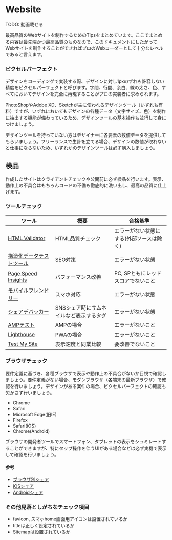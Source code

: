 # Website

TODO: 動画載せる

最高品質のWebサイトを制作するためのTipsをまとめています。ここでまとめる内容は最先端かつ最高品質のものなので、このドキュメントにしたがってWebサイトを制作することができればプロのWebコーダーとして十分なレベルであると言えます。

### ピクセルパーフェクト

デザインをコーディングで実装する際、デザインに対し1pxのずれも許容しない精度をピクセルパーフェクトと呼びます。字間、行間、余白、線の太さ、色、すべてにおいてデザインを完全に再現することがプロの実装者に求められます。

PhotoShopやAdobe XD、Sketchが主に使われるデザインツール（いずれも有料）ですが、いずれにおいてもデザインの各種データ（文字サイズ、色）を制作に抽出する機能が備わっているため、デザインツールの基本操作も並行して身につけましょう。

デザインツールを持っていない方はデザイナーに各要素の数値データを提供してもらいましょう。フリーランスで生計を立てる場合、デザインの数値が取れないと仕事にならないため、いずれかのデザインツールは必ず購入しましょう。

## 検品

作成したサイトはクライアントチェックや公開前に必ず検品を行います。表示、動作上の不具合はもちろんコードの不備も徹底的に洗い出し、最高の品質に仕上げます。

### ツールチェック

| ツール | 概要 | 合格基準 |
| --- | --- | --- |
| [HTML Validator](https://validator.w3.org/) | HTML品質チェック | エラーがない状態にする\(外部ソースは除く\) |
| [構造化データテストツール](https://search.google.com/structured-data/testing-tool) | SEO対策 | エラーがない状態 |
| [Page Speed Insights](https://developers.google.com/speed/pagespeed/insights/?hl=ja) | パフォーマンス改善 | PC, SPともにレッドスコアでないこと |
| [モバイルフレンドリー](https://search.google.com/search-console/mobile-friendly?hl=ja) | スマホ対応 | エラーがない状態 |
| [シェアデバッカー](https://developers.facebook.com/tools/debug/) | SNSシェア時にサムネイルなど表示するタグ | エラーがない状態 |
| [AMPテスト](https://search.google.com/test/amp) | AMPの場合 | エラーがないこと |
| [Lighthouse](https://chrome.google.com/webstore/detail/lighthouse/blipmdconlkpinefehnmjammfjpmpbjk) | PWAの場合 | エラーがないこと |
| [Test My Site](https://testmysite.withgoogle.com/intl/ja-jp) | 表示速度と同業比較 | 要改善でないこと |

### ブラウザチェック

要件定義に基づき、各種ブラウザで表示や動作上の不具合がないか目視で確認しましょう。要件定義がない場合、モダンブラウザ（各端末の最新ブラウザ）で確認を行いましょう。デザインがある案件の場合、ピクセルパーフェクトの確認も欠かさず行いましょう。

* Chrome
* Safari
* Microsoft Edge\(旧IE\)
* Firefox
* Safari\(iOS\)
* Chrome\(Android\)

ブラウザの開発者ツールでスマートフォン、タブレットの表示をシュミレートすることができますが、特にタップ操作を伴うUIがある場合などは必ず実機で表示して確認を行いましょう。

#### 参考

* [ブラウザ別シェア](https://lab.syncer.jp/Statistic/Browser/2017/10/)
* [iOSシェア](https://developer.apple.com/support/app-store/)
* [Androidシェア](https://developer.android.com/about/dashboards/index.html)

### その他見落としがちなチェック項目

* favicon, スマホhome画面用アイコンは設置されているか
* titleは正しく設定されているか
* Sitemapは設置されているか



